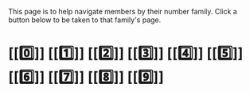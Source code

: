 This page is to help navigate members by their number family. Click a button below to be taken to that family's page.

# [[0️⃣]] [[1️⃣]] [[2️⃣]] [[3️⃣]] [[4️⃣]] [[5️⃣]] [[6️⃣]] [[7️⃣]] [[8️⃣]] [[9️⃣]]
